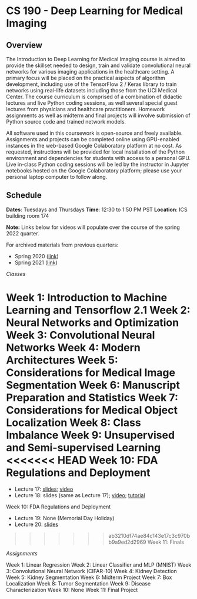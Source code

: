 # CS 190 - Deep Learning for Medical Imaging

## Overview

The Introduction to Deep Learning for Medical Imaging course is aimed to provide the skillset needed to design, train and validate convolutional neural networks for various imaging applications in the healthcare setting. A primary focus will be placed on the practical aspects of algorithm development, including use of the TensorFlow 2 / Keras library to train networks using real-life datasets including those from the UCI Medical Center. The course curriculum is comprised of a combination of didactic lectures and live Python coding sessions, as well several special guest lectures from physicians and healthcare practitioners. Homework assignments as well as midterm and final projects will involve submission of Python source code and trained network models.

All software used in this coursework is open-source and freely available. Assignments and projects can be completed online using GPU-enabled instances in the web-based Google Colaboratory platform at no cost. As requested, instructions will be provided for local installation of the Python environment and dependencies for students with access to a personal GPU. Live in-class Python coding sessions will be led by the instructor in Jupyter notebooks hosted on the Google Colaboratory platform; please use your personal laptop computer to follow along. 

## Schedule

**Dates**: Tuesdays and Thursdays 
**Time**: 12:30 to 1:50 PM PST 
**Location**: ICS building room 174

**Note:** Links below for videos will populate over the course of the spring 2022 quarter. 

For archived materials from previous quarters:

* Spring 2020 ([link](./spring_2020))
* Spring 2021 ([link](./spring_2021))

*Classes*

Week 1: Introduction to Machine Learning and Tensorflow 2.1 
Week 2: Neural Networks and Optimization 
Week 3: Convolutional Neural Networks
Week 4: Modern Architectures
Week 5: Considerations for Medical Image Segmentation
Week 6: Manuscript Preparation and Statistics
Week 7: Considerations for Medical Object Localization
Week 8: Class Imbalance 
Week 9: Unsupervised and Semi-supervised Learning
<<<<<<< HEAD
Week 10: FDA Regulations and Deployment
=======
* Lecture 17: [slides](https://uci.yuja.com/V/MediaFile?mediaFile=293147&node=10607490&a=4407864&autoplay=1); [video](https://uci.yuja.com/V/Video?v=3139283&node=10608641&a=743214507&autoplay=1)
* Lecture 18: slides (same as Lecture 17); [video](https://uci.yuja.com/V/Video?v=3145833&node=10658125&a=2086059933&autoplay=1); [tutorial](https://uci.yuja.com/V/Video?v=3145829&node=10658114&a=694386825&autoplay=1)

Week 10: FDA Regulations and Deployment 
* Lecture 19: None (Memorial Day Holiday)
* Lecture 20: [slides](https://uci.yuja.com/V/MediaFile?mediaFile=295848&node=10717374&a=170060179&autoplay=1)
>>>>>>> ab3210df74ae84c143e17c3c970bb9a9ed2d2969
Week 11: Finals

*Assignments*

Week 1: Linear Regression 
Week 2: Linear Classifier and MLP (MNIST)
Week 3: Convolutional Neural Network (CIFAR-10)
Week 4: Kidney Detection
Week 5: Kidney Segmentation
Week 6: Midterm Project
Week 7: Box Localization
Week 8: Tumor Segmentation 
Week 9: Disease Characterization 
Week 10: None
Week 11: Final Project
